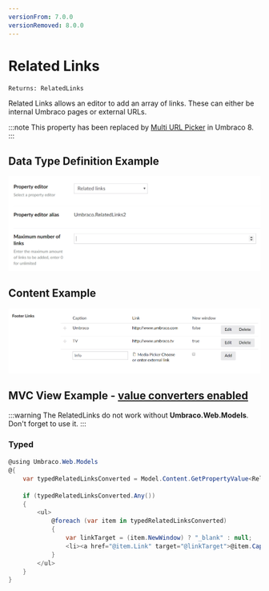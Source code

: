 ```yaml
---
versionFrom: 7.0.0
versionRemoved: 8.0.0
---
```


# Related Links

`Returns: RelatedLinks`

Related Links allows an editor to add an array of links. These can either be internal Umbraco pages or external URLs.

:::note
This property has been replaced by [Multi URL Picker](Multi-Url-Picker) in Umbraco 8.
:::

## Data Type Definition Example

![Related Links Data Type Definition](images/Related-Links2-DataType.png)

## Content Example

![Media Picker Content](images/Related-Links2-Content.png)

## MVC View Example - [value converters enabled](../../../Setup/Upgrading/760-breaking-changes.md#property-value-converters-u4-7318)

:::warning
The RelatedLinks do not work without **Umbraco.Web.Models**. Don't forget to use it.
:::

### Typed

```csharp
@using Umbraco.Web.Models
@{
    var typedRelatedLinksConverted = Model.Content.GetPropertyValue<RelatedLinks>("footerLinks");

    if (typedRelatedLinksConverted.Any())
    {
        <ul>
            @foreach (var item in typedRelatedLinksConverted)
            {
                var linkTarget = (item.NewWindow) ? "_blank" : null;
                <li><a href="@item.Link" target="@linkTarget">@item.Caption</a></li>
            }
        </ul>
    }
}
```

